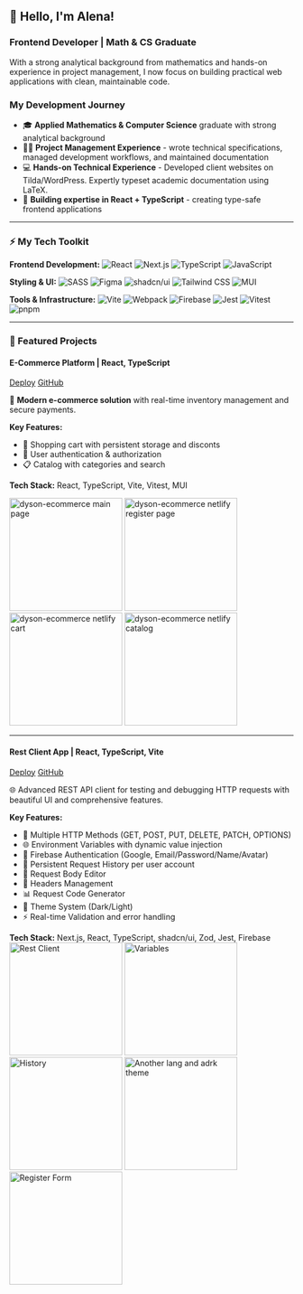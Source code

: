 ## 👋 Hello, I'm Alena!


### **Frontend Developer | Math & CS Graduate**

With a strong analytical background from mathematics and hands-on experience in project management, I now focus on building practical web applications with clean, maintainable code.

### My Development Journey

- 🎓 **Applied Mathematics & Computer Science** graduate with strong analytical background
- 👨‍💼 **Project Management Experience** - wrote technical specifications, managed development workflows, and maintained documentation
- 💻 **Hands-on Technical Experience** - Developed client websites on Tilda/WordPress. Expertly typeset academic documentation using LaTeX.
- 🚀 **Building expertise in React + TypeScript** - creating type-safe frontend applications

________________

### ⚡ My Tech Toolkit

**Frontend Development:**
![React](https://img.shields.io/badge/React-61DAFB?style=for-the-badge&logo=react&logoColor=black)
![Next.js](https://img.shields.io/badge/Next.js-000000?style=for-the-badge&logo=nextdotjs&logoColor=white)
![TypeScript](https://img.shields.io/badge/TypeScript-3178C6?style=for-the-badge&logo=typescript&logoColor=white)
![JavaScript](https://img.shields.io/badge/JavaScript-F7DF1E?style=for-the-badge&logo=javascript&logoColor=black)

**Styling & UI:**
![SASS](https://img.shields.io/badge/SASS-CC6699?style=for-the-badge&logo=sass&logoColor=white)
![Figma](https://img.shields.io/badge/Figma-F24E1E?style=for-the-badge&logo=figma&logoColor=white)
![shadcn/ui](https://img.shields.io/badge/shadcn%2Fui-000000?style=for-the-badge&logo=react&logoColor=white)
![Tailwind CSS](https://img.shields.io/badge/Tailwind_CSS-06B6D4?style=for-the-badge&logo=tailwindcss&logoColor=white)
![MUI](https://img.shields.io/badge/Material_UI-007FFF?style=for-the-badge&logo=mui&logoColor=white)


**Tools & Infrastructure:**
![Vite](https://img.shields.io/badge/Vite-646CFF?style=for-the-badge&logo=vite&logoColor=white)
![Webpack](https://img.shields.io/badge/Webpack-8DD6F9?style=for-the-badge&logo=webpack&logoColor=black)
![Firebase](https://img.shields.io/badge/Firebase-FFCA28?style=for-the-badge&logo=firebase&logoColor=black)
![Jest](https://img.shields.io/badge/Jest-C21325?style=for-the-badge&logo=jest&logoColor=white)
![Vitest](https://img.shields.io/badge/Vitest-6E9F18?style=for-the-badge&logo=vitest&logoColor=white)
![pnpm](https://img.shields.io/badge/pnpm-F69220?style=for-the-badge&logo=pnpm&logoColor=white)

________________


### 🚀 Featured Projects

#### **E-Commerce Platform** | React, TypeScript

[Deploy](https://dyson-ecommerce.netlify.app/)
[GitHub](https://github.com/morven2018/eCommerce-dyson)

📱 **Modern e-commerce solution** with real-time inventory management and secure payments.

**Key Features:**
- 🛒 Shopping cart with persistent storage and disconts
- 🔐 User authentication & authorization
- 📋 Catalog with categories and search

**Tech Stack:** React, TypeScript, Vite, Vitest, MUI


 <img width="200" alt="dyson-ecommerce main page" src="https://github.com/user-attachments/assets/b30577f0-a8a1-44d7-afb6-c2c0b1c9742d" />
 <img width="200" alt="dyson-ecommerce netlify register page" src="https://github.com/user-attachments/assets/2112232e-6e5d-4a2c-a525-e0d7190e740c" />
<img width="200"  alt="dyson-ecommerce netlify cart" src="https://github.com/user-attachments/assets/3d1d78bc-66fd-40e3-b1e8-c6c792282695" />
<img width="200" alt="dyson-ecommerce netlify catalog" src="https://github.com/user-attachments/assets/a1c8f0fc-8f44-4798-9b47-28c877942ed9" />

________________

#### Rest Client App | React, TypeScript, Vite

[Deploy](https://react-2025-q3-rest-client.netlify.app/en)
[GitHub](https://github.com/morven2018/rest-client-app)


🌐 Advanced REST API client for testing and debugging HTTP requests with beautiful UI and comprehensive features.

**Key Features:**

- 🔄 Multiple HTTP Methods (GET, POST, PUT, DELETE, PATCH, OPTIONS)
- 🌐 Environment Variables with dynamic value injection
- 🔐 Firebase Authentication (Google, Email/Password/Name/Avatar)
- 💾 Persistent Request History per user account
- 📝 Request Body Editor
- 🔗 Headers Management 
- 📊 Request Code Generator
- 🎨 Theme System (Dark/Light) 
- ⚡ Real-time Validation and error handling

**Tech Stack:** Next.js, React, TypeScript, shadcn/ui, Zod, Jest, Firebase
<img width="200" alt="Rest Client" src="https://github.com/user-attachments/assets/cd75140d-cddf-4958-ab54-82eb2c84ce0f" />
<img  width="200" alt="Variables" src="https://github.com/user-attachments/assets/ba60ee5c-4768-4ffd-8848-0cbe911c4d64" />
<img width="200"  alt="History" src="https://github.com/user-attachments/assets/b11d6c3a-9146-4790-a2d6-ae9557d40b70" />
<img  width="200" alt="Another lang and adrk theme" src="https://github.com/user-attachments/assets/261095c5-2767-4fb7-beff-3b1f3eb330a4" />
<img width="200" alt="Register Form" src="https://github.com/user-attachments/assets/9b4f314d-03db-4c92-b38d-af17ff04869b" />
